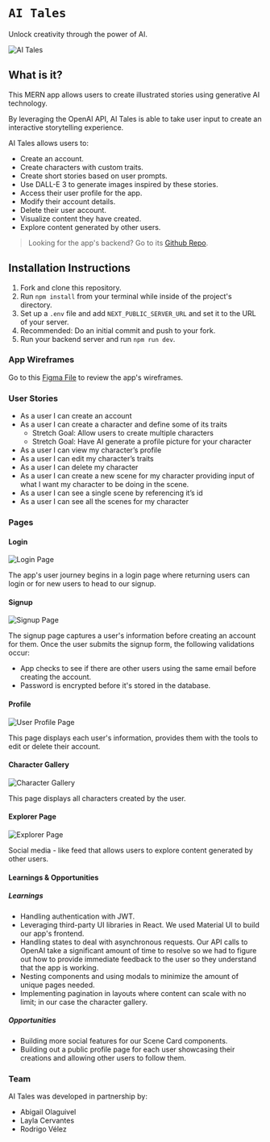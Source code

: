 # `AI Tales`
Unlock creativity through the power of AI.

![AI Tales](https://github.com/soyrvelez/ai-tales/blob/main/ai-tales.png?sanitize=true)

## What is it?

This MERN app allows users to create illustrated stories using generative AI technology.

By leveraging the OpenAI API, AI Tales is able to take user input to create an interactive storytelling experience.

AI Tales allows users to:
* Create an account.
* Create characters with custom traits.
* Create short stories based on user prompts.
* Use DALL-E 3 to generate images inspired by these stories.
* Access their user profile for the app.
* Modify their account details.
* Delete their user account.
* Visualize content they have created.
* Explore content generated by other users.

> Looking for the app's backend? Go to its [Github Repo](https://github.com/soyrvelez/ai-tales-api).

## Installation Instructions
1. Fork and clone this repository.
2. Run `npm install` from your terminal while inside of the project's directory.
3. Set up a `.env` file and add `NEXT_PUBLIC_SERVER_URL` and set it to the URL of your server.
4. Recommended: Do an initial commit and push to your fork.
5. Run your backend server and run `npm run dev`.

### App Wireframes

Go to this [Figma File](https://www.figma.com/file/zB5e5WUy1jtVk99y6afsFr/project-3?type=design&node-id=0%3A1&mode=design&t=ZYFbK5yr6ZOXj9lo-1) to review the app's wireframes.

### User Stories
- As a user I can create an account
- As a user I can create a character and define some of its traits
  - Stretch Goal: Allow users to create multiple characters
  - Stretch Goal: Have AI generate a profile picture for your character
- As a user I can view my character’s profile
- As a user I can edit my character’s traits
- As a user I can delete my character
- As a user I can create a new scene for my character providing input of what I want my character to be doing in the scene.
- As a user I can see a single scene by referencing it’s id
- As a user I can see all the scenes for my character


### Pages

#### Login
![Login Page](https://github.com/soyrvelez/ai-tales/blob/main/login.png?sanitize=true)

The app's user journey begins in a login page where returning users can login or for new users to head to our signup.

#### Signup
![Signup Page](https://github.com/soyrvelez/ai-tales/blob/main/sign-up.png)

The signup page captures a user's information before creating an account for them. Once the user submits the signup form, the following validations occur:
- App checks to see if there are other users using the same email before creating the account.
- Password is encrypted before it's stored in the database.

#### Profile
![User Profile Page](https://github.com/soyrvelez/ai-tales/blob/main/profile.png)

This page displays each user's information, provides them with the tools to edit or delete their account.

#### Character Gallery
![Character Gallery](https://github.com/soyrvelez/ai-tales/blob/main/charactergallery.png?sanitize=true)

This page displays all characters created by the user.

#### Explorer Page
![Explorer Page](https://github.com/soyrvelez/ai-tales/blob/main/explorer.png?sanitize=true)

Social media - like feed that allows users to explore content generated by other users.

#### Learnings & Opportunities

##### Learnings
- Handling authentication with JWT.
- Leveraging third-party UI libraries in React. We used Material UI to build our app's frontend.
- Handling states to deal with asynchronous requests. Our API calls to OpenAI take a significant amount of time to resolve so we had to figure out how to provide immediate feedback to the user so they understand that the app is working.
- Nesting components and using modals to minimize the amount of unique pages needed.
- Implementing pagination in layouts where content can scale with no limit; in our case the character gallery.

##### Opportunities
- Building more social features for our Scene Card components.
- Building out a public profile page for each user showcasing their creations and allowing other users to follow them.

### Team
AI Tales was developed in partnership by:
- Abigail Olaguivel
- Layla Cervantes
- Rodrigo Vélez
